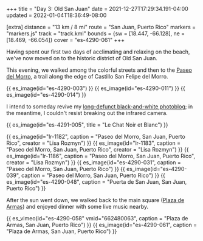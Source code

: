 +++
title = "Day 3: Old San Juan"
date = 2021-12-27T17:29:34.191-04:00
updated = 2022-01-04T18:36:49-08:00

[extra]
distance = "13 km / 8 mi"
route = "San Juan, Puerto Rico"
markers = "markers.js"
track = "track.kml"
bounds = {sw = [18.447, -66.128], ne = [18.469, -66.054]}
cover = "es-4290-061"
+++

Having spent our first two days of acclimating and relaxing on the beach, we've now moved on to the historic district of Old San Juan.

This evening, we walked among the colorful streets and then to the [Paseo del Morro](https://www.discoverpuertorico.com/profile/paseo-del-morro/12308), a trail along the edge of Castillo San Felipe del Morro.

<!-- more -->

{{ es_image(id="es-4290-003") }}
{{ es_image(id="es-4290-011") }}
{{ es_image(id="es-4290-014") }}

I intend to someday revive my [long-defunct black-and-white photoblog](https://photoblog.ericscouten.com); in the meantime, I couldn't resist breaking out the infrared camera.

{{ es_image(id="es-4291-005", title = "Le Chat Noir et Blanc") }}

{{ es_image(id="lr-1182", caption = "Paseo del Morro, San Juan, Puerto Rico", creator = "Lisa Rozmyn") }}
{{ es_image(id="lr-1183", caption = "Paseo del Morro, San Juan, Puerto Rico", creator = "Lisa Rozmyn") }}
{{ es_image(id="lr-1186", caption = "Paseo del Morro, San Juan, Puerto Rico", creator = "Lisa Rozmyn") }}
{{ es_image(id="es-4290-031", caption = "Paseo del Morro, San Juan, Puerto Rico") }}
{{ es_image(id="es-4290-039", caption = "Paseo del Morro, San Juan, Puerto Rico") }}
{{ es_image(id="es-4290-048", caption = "Puerta de San Juan, San Juan, Puerto Rico") }}

After the sun went down, we walked back to the main square ([Plaza de Armas](https://www.discoverpuertorico.com/profile/plaza-de-armas/8822)) and enjoyed dinner with some live music nearby.

{{ es_vimeo(id="es-4290-058" vmid="662480063", caption = "Plaza de Armas, San Juan, Puerto Rico") }}
{{ es_image(id="es-4290-061", caption = "Plaza de Armas, San Juan, Puerto Rico") }}
